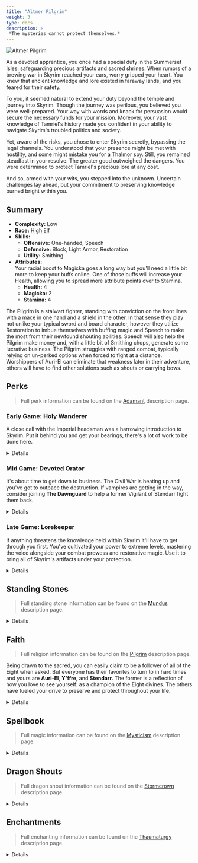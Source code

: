 ```yaml
---
title: "Altmer Pilgrim"
weight: 3
type: docs
description: >
 *The mysteries cannot protect themselves.*
---
```


![Altmer Pilgrim](/Pictures/sss/builds/altmer-pilgrim.png)

As a devoted apprentice, you once had a special duty in the Summerset Isles: safeguarding precious artifacts and sacred shrines. When rumors of a brewing war in Skyrim reached your ears, worry gripped your heart. You knew that ancient knowledge and lore existed in faraway lands, and you feared for their safety.

To you, it seemed natural to extend your duty beyond the temple and journey into Skyrim. Though the journey was perilous, you believed you were well-prepared. Your way with words and knack for persuasion would secure the necessary funds for your mission. Moreover, your vast knowledge of Tamriel's history made you confident in your ability to navigate Skyrim's troubled politics and society.

Yet, aware of the risks, you chose to enter Skyrim secretly, bypassing the legal channels. You understood that your presence might be met with hostility, and some might mistake you for a Thalmor spy. Still, you remained steadfast in your resolve. The greater good outweighed the dangers. You were determined to protect Tamriel's precious lore at any cost.

And so, armed with your wits, you stepped into the unknown. Uncertain challenges lay ahead, but your commitment to preserving knowledge burned bright within you.

## Summary

* **Complexity:** Low
* **Race:** [High Elf](## "Major Skill: Enchanting
Minor Skills: Alteration, Conjuration, Destruction, Illusion, Restoration
Highborn: Your Magicka is increased by 50 and your Magicka Regeneration is increased by 50%.")
* **Skills:**
  * **Offensive:** One-handed, Speech
  * **Defensive:** Block, Light Armor, Restoration 
  * **Utility:** Smithing
* **Attributes:**  
  Your racial boost to Magicka goes a long way but you'll need a little bit more to keep your buffs online. One of those buffs will increase your Health, allowing you to spread more attribute points over to Stamina.
  * **Health:** 4
  * **Magicka:** 2
  * **Stamina:** 4

The Pilgrim is a stalwart fighter, standing with conviction on the front lines with a mace in one hand and a shield in the other. In that sense they play not unlike your typical sword and board character, however they utilize Restoration to imbue themselves with buffing magic and Speech to make the most from their newfound shouting abilities. Speech will also help the Pilgrim make money and, with a little bit of Smithing chops, generate some lucrative business. The Pilgrim struggles with ranged combat, typically relying on un-perked options when forced to fight at a distance. Worshippers of Auri-El can eliminate that weakness later in their adventure, others will have to find other solutions such as shouts or carrying bows.

## Perks

> Full perk information can be found on the [Adamant](https://www.nexusmods.com/skyrimspecialedition/mods/30191) description page.

### Early Game: Holy Wanderer

A close call with the Imperial headsman was a harrowing introduction to Skyrim. Put it behind you and get your bearings, there's a lot of work to be done here.

<details>

#### Block

*Shields won't always save you from an incoming power attack just yet but that doesn't mean they're ineffective.*

* **Gladiator (10):** Blocking is 25% more effective.
* **Discipline (20):** Blocking with a shield reduces incoming arrow damage by 50%.

#### Light Armor

*Light armor is best for travel and your people have always excelled in it.*

* **Scout 1 (10):** Light armor is 25% more effective.
* **Agility 1 (20):** You gain 50% Stamina Regeneration while wearing a light armor chest piece.

#### One-handed

*Blunt weapons such as maces allow you to break down your enemies with less mess.*

* **Skirmisher 1 (10):** One-handed weapons do 25% more damage.
* **Armor Breaker 1 (20):** Maces reduce enemy armor rating by 150 for 10 seconds.
* **Fighter’s Stance 1 (30):** Power attacks with one-handed weapons deal 25% extra damage and have a chance to decapitate your enemies.

#### Restoration

*Novice Restoration won't offer you anything later on but for now it's a valuable lifeline.*

* **Healer 1 (10):** Restoration spells cost 25% less Magicka.
* **Recovery 1 (20):** Healing spells are 50% stronger.

#### Smithing

*Your smithing will be limited to maintaining your gear and crafting valuable jewelry.*

* **Craftsman 1 (10):** You can temper all items by one additional tier.

#### Speech

*A diplomatic touch is all you need to earn more coin in the markets.*

* **Merchant 1 (10):** You receive 25% better prices.

</details>

### Mid Game: Devoted Orator

It's about time to get down to business. The Civil War is heating up and you've got to outpace the destruction. If vampires are getting in the way, consider joining **The Dawnguard** to help a former Vigilant of Stendarr fight them back.

<details>

#### Block

*You're pretty good with a shield. Don't be afraid to hold it out in front of you while advancing*

* **Defensive Maneuvers (30):** Blocking no longer slows your movement.
* **Deflection (40):** Blocking with a shield reduces incoming magic damage by 50%.  
* **Gladiator 2 (50):** Blocking is 50% more effective.

#### Light Armor

*A second line of defense in case your shield isn't enough. And a source of stamina.*

* **Specialist 1 (30):** You receive a 25% armor bonus while wearing a light armor chest piece.
* **Unhindered (40):** Your armor weighs nothing and doesn’t slow you down while wearing a light armor chest piece.
* **Athletics 1 (40):** You move 10% faster while wearing a light armor chest piece.
* **Scout 2 (50):** Light armor is 50% more effective.
* **Agility 2 (60):** You gain 100% Stamina Regeneration while wearing a light armor chest piece.

#### One-handed

*Extra damage against staggered targets complements your first shout beautifully.*

* **Bell Ringer 1 (40):** Maces deal 25% extra damage to staggered targets. 
* **Skirmisher 2 (50):** One-handed weapons do 50% more damage.
* **Fighter’s Stance 2 (60):** Power attacks with one-handed weapons deal 50% extra damage and have a chance to decapitate your enemies.
 
#### Restoration

*It wouldn't be a Pilgrim build without the Pilgrim perks, now would it?*

* **Pilgrim 1 (30):** Divine shrines are twice as strong.
* **Divine Glory 1 (30):** Sun spells deal 25% more damage.
* **Illumination (40):** Regeneration and Attunement spells last three times as long when dual cast.
* **Healer 2 (50):** Restoration spells cost 50% less Magicka. 
* **Pilgrim 2 (60):** Divine shrines are twice as strong and you receive additional bonuses when you pray at their shrines.

#### Smithing

*Improved tempering not only gives you more oomph in your equipment, it can make your refurbished loot more valuable.*

* **Blacksmith (30):** You can temper all items by one additional tier.
* **Craftsman 2 (50):** You can temper all items by two additional tiers.

#### Speech

*Flip your loot in the markets to fund your next adventure, then rinse and repeat.*

* **Silver Tongue (20):** You are much more likely to succeed at persuasion and intimidation, and you can bribe guards to ignore crimes.
* **Bard 1 (30):** Your bard songs are twice as strong.
* **Supply and Demand 1 (30):** Merchants have extra gold.
* **Minstrel (40):** Your bard songs last three times as long.

</details>

### Late Game: Lorekeeper

If anything threatens the knowledge held within Skyrim it'll have to get through you first. You've cultivated your power to extreme levels, mastering the voice alongside your combat prowess and restorative magic. Use it to bring all of Skyrim's artifacts under your protection.

<details>

#### Block

*A passive method of staggering your opponents? An absolute treat for your mace!*

* **Blocking Expertise (60):** Blocking costs 50% less Stamina.
* **Determination (70):** Blocking with a shield has a 50% chance to stagger your attacker. 
 
#### Light Armor

*With all of these perks, Stamina should be more than plentiful.*

* **Adrenaline (60):** You sprint 20% faster and spend 50% less Stamina when sprinting while wearing a light armor chest piece.
* **Specialist 2 (70):** You receive a 50% armor bonus while wearing a light armor chest piece.
* **Endurance (80):** You spend 25% less Stamina when power attacking or drawing a bow while wearing a light armor chest piece.
* **Athletics 2 (90):** You move 20% faster when wearing three pieces of light armor.
* **Second Wind (100):** Your Stamina regenerates twice as fast when you fall below half Stamina while wearing a light armor chest piece.

#### One-handed

*Your blows will be doing serious internal damage at this point. Enemies won't withstand your attacks for long.*

* **Flourish (70):** You attack 20% faster with One-handed weapons.
* **Armor Breaker 2 (70):** Maces reduce enemy armor rating by 300 for 10 seconds.
* **Execute (80):** Power Attacks with One-handed weapons deal 50% extra damage against target who fall below half Health.
* **Bell Ringer 2 (90):** Maces deal 50% extra damage to staggered targets.
* **Onslaught (100):** Repeated power attacks against a single target with One-handed weapons deal up to double damage.
 
#### Restoration

*Duration buffs for your most-used spells and even more Health Regeneration.**

* **Repose (60):** Regeneration, Attunement, and Circle spells last twice as long.
* **Recovery 2 (70):** Healing spells are 100% stronger.
* **Divine Glory 2 (70):** Sun spells deal 50% more damage.
* **Resolve (80):** Healing spells are 50% stronger when the target falls below half Health.
* **Renewal (100):** Once per day, you fully heal yourself when your health drops below 25%.
 
#### Smithing

*Your ability to repair items would impress Eorlund Gray-Mane himself.*

* **Armorer (70):** You can temper all items by one additional tier.
* **Forgemaster (90):** You can temper all items by one additional tier.
 
#### Speech

*Go into business with favored shopkeepers and it will pay off in short time.*

* **Merchant (50):** You receive 50% better prices.
* **Bard 2 (60):** Your bard songs are twice as strong and grant an additional bonus to you and your allies.
* **Supply and Demand 2 (60):** Merchants have even more extra gold for bartering.


</details>

## Standing Stones

> Full standing stone information can be found on the [Mundus](https://www.nexusmods.com/skyrimspecialedition/mods/33411) description page.

<details>

<img align="right" width="100" src="/Pictures/sss/builds/the-warrior.webp">

#### The Warrior (Guardian)

***Warborn:*** *Your Health is increased by 50, and blocking is 25% more effective.*

Despite being a Stealth class, the Pilgrim is best served by the Warrior. A shieldbearer benefits greatly from the blocking bonus and the extra health allows you to spend your early attribute points elsewhere if necessary.

<img align="right" width="100" src="/Pictures/sss/builds/the-atronach.webp">

#### The Atronach

***Sorcerer’s Oath:*** *Your Magicka is increased by 100, and you have a 25% chance to absorb the Magicka from incoming spells. However, you cannot regenerate Magicka in combat.*

The Atronach runs counter to your racial bonus but with mace and shield in hand you won't be casting much of anything in the middle of combat. Use the extra Magicka to set up buffs, then draw your weapons and strike.

<img align="right" width="100" src="/Pictures/sss/builds/the-lady.webp">

#### The Lady

***Lady’s Grace:*** *Your Health, Magicka and Stamina Regeneration are increased by 50%, and by an additional 50% when you fall below half Health, Magicka, or Stamina.*

The Lady is a solid option for those who want to be versatile and switch from physical to magical more readily. This standing stone will boost your regeneration rates as they're needed, making sure you have enough Stamina and Magicka in the tank when you swap modes. If you grabbed Sun or Turn Undead spells to use against the undead, this stone is more useful.

</details>

## Faith

> Full religion information can be found on the [Pilgrim](https://www.nexusmods.com/skyrimspecialedition/mods/54099) description page.

Being drawn to the sacred, you can easily claim to be a follower of all of the Eight when asked. But everyone has their favorites to turn to in hard times and yours are **Auri-El**, **Y'ffre**, and **Stendarr**. The former is a reflection of how you love to see yourself: as a champion of the Eight divines. The others have fueled your drive to preserve and protect throughout your life.

<details>

#### Auriel

*Your Magicka is increased by 25/50. / Your sun spells and enchantments work on the living, Daedra, and automatons.*

The chief deity of your pantheon is never a bad way to go. Extra Magicka will let you invest more into Stamina for mace swinging. A devote follower will be able to unleash powerful Sun magic on most enemies, making up for your lack of ranged options.

#### Jephre

*You gain 10/20% more experience. / You gain an additional bonus that changes based on your bard song.*

Jephre the Singer plays to the bard within you and all 3 additional bonuses are useful here. Play the flute before applying your buffs, then the drum for a defensive buff or the lute for going on the offensive. The God of Songs and Stories will help you protect the world they've grown.

#### Stendarr

*Your Health Regeneration is increased by 25/50%. / Blocking with a shield reduces incoming magic damage by 50%.*

The God of Mercy will gladly lend his steadfastness to the devout, making you more resilient on the frontlines. Health Regeneration complements spells such as Regeneration well and the secondary benefit is perfect for the shield you're already carrying.

</details>

## Spellbook

> Full magic information can be found on the [Mysticism](https://www.nexusmods.com/skyrimspecialedition/mods/27839) description page.

<details>

<img align="right" width="100" height="100" src="/Pictures/sss/builds/skill-restoration.webp">

### Restoration

Restoration is the only school of magic truly utilized by the Pilgrim and most of it is fire-and-forget due to the fact that you'll have your hands full with your weapon and shield. Sun and Turn Undead spells are nice to have in your back pocket, especially when doing Dawnguard content, but they're not your focus.

* **Regeneration (Apprentice+):** *Restores 2 Health per second for 120 seconds.*  
  Without a hand free for active healing, you'll rely on this to provide you with substantial regeneration on the frontline.

* **Attunement (Adept+):** *Your Health is increased by 50 for 120 seconds.*  
  Essentially free Health given how long this spell lasts with your Restoration perks.

* **Circle of Strength (Adept+):** *Creates a circle on the ground that lasts for 120 seconds. Restores 10 Health per second inside the circle.*  
  Honestly any and all Circle spells are your friend here. Vitality and Strength especially allow you to stand your ground in a tough fight. 

</details>

## Dragon Shouts

> Full dragon shout information can be found on the [Stormcrown](https://www.nexusmods.com/skyrimspecialedition/mods/90659) description page.

<details>

#### Dragon Aspect<sup>DB</sup>
*Cooldown: 180/240/300 seconds*  

* **Mul:** *Increases Armor Rating by 50 for 600 seconds.*
* **Qah:** *Increases Armor Rating by 100 for 600 seconds.*
* **Diiv:** *Increases Armor Rating by 100 and Magic Resistance by 25% for 600 seconds.*

You're a pretty stalwart fighter and this shout makes you even moreso. The meditation will remove the shout cooldown completely, and *Epistolary Acumen* can bolster it further however you need.

#### Marked for Death
*Cooldown: 60/90/120 seconds*

* **Krii:** *Reduces enemy Health by 50 and Armor Rating by 50 for 30 seconds.*
* **Lun:** *Reduces enemy Health by 75 and Armor Rating by 100 for 30 seconds.*
* **Aus:** *Reduces enemy Health by 100 and Armor Rating by 150 for 30 seconds.*
* **Meditation:** *Marked for Death reduces enemy Magic Resistance by up to 25%.*
  
Your mace already strips the enemy of their armor for more damage, it only makes sense to reduce it even further.

#### Unrelenting Force
*Cooldown: 10/20/30 seconds*

* **Fus:** *Deals a 75% stagger to enemies.*
* **Ro:** *Deals a 100% stagger to enemies.*
* **Dah:** *Deals a 100% stagger and ragdolls enemies.*
* **Meditation:** *Unrelenting Force deals additional damage and breaks through wards.*

The very first shout you'll have in your arsenal and one of your best. With the *Bell Ringer* perk you'll do at least 25% extra damage to those staggered by this shout.

</details>

## Enchantments

> Full enchanting information can be found on the [Thaumaturgy](https://www.nexusmods.com/skyrimspecialedition/mods/57138) description page.

<details>

#### Weapon

* **Damage Armor:** *Reduces enemy Armor Rating by 150 for 30 seconds.*
* **Damage Weapon:** *Reduces enemy weapon damage by 25% for 30 seconds.*
* **Sun Damage:** *Deals 40 Sun damage to the undead. Targets on fire take extra damage over time.*

These may seem like boring selections but they get the job done. Your mace already lowers their armor so it makes sense to double down and get more out of each swing. Alternatively, you can help mitigate incoming damage, making it easily to block and recover. *Sun Damage* is a great offensive option as well, but only if you follow Auri-El.

#### Shield

* **Resist Magic:** *Your Magic Resistance is increased by 25%.*
* **Resist Power Attack Damage:** *You resist 50% of incoming power attack damage while blocking.*
* **Fortify Health:** *Your Health is increased by 50.*

Your shield gives you an extra enchantment slot to play around with. Use it for the coveted *Resist Magic* if you can (or *Resist Spell Damage* if you're feeling confident). In the late game you'll naturally be at Block cap for regular attacks but additional boosts are necessary for incoming power attacks. *Resist Power Attack Damage* gets you most of the way there. At lower levels, *Fortify Health* may be necessary in order to hold the line.

#### Head

* **Fortify Block:** *You block 25% more damage.*
* **Fortify Restoration Cost:** *Your Restoration spells cost 25% less.*
* **Fortify Power Attacks:** *You deal 25% more damage with power attacks.*

As you reach natural Block cap, *Fortify Block* remains useful for mitigating power attacks. *Fortify Restoration Cost* can be a lifesaver early on, allowing you to cast more spells with less Magicka investment. As you get more comfortable in the mid to late game, you can add some oomph to your power attack which land great after stripping off the enemy's armor.

#### Chest

* **Resist Magic:** *Your Magic Resistance is increased by 25%.*
* **Fortify Restoration Cost:** *Your Restoration spells cost 25% less.*
* **Fortify Power Attacks:** *You deal 25% more damage with power attacks.*

The Pilgrim is a character that hides behind their shield. Sometimes that shield will be hit with spells. Block can help with that but you'll want as much protection as you can get. Beyond that, this slot is much like the Head slot above. 

#### Gloves

* **Fortify One-handed:** *You deal 25% extra damage with One-handed weapons.*
* **Resist [Element]:** *Your [Element] Resistance is increased by 50%.*
* **Fortify Magicka:** *Your Magicka is increased by 50.*

The obvious choice is to boost your main source of damage. If you don't have enough Magicka to dual-cast your buffs for triple duration, consider Fortify Magicka to help you bridge the gap. A third option is protecting yourself from a particular element if general magic resistance isn't effective enough for you.

#### Boots

* **Fortify Stamina Regeneration:** *Your Stamina Regeneration is increased by 50%.*
* **Resist [Element]:** *Your [Element] Resistance is increased by 50%.*
* **Fortify Carry Weight:** *Your Carry Weight is increased by 50.*

None of these are must-haves so you can play around with your options. Carry Weight is always nice to have and it can help with bringing home extra loot to sell. Stamina Regeneration is probably the most useful as it will help you block and attack more readily. And more elemental resist is never a bad thing.

#### Necklace

* **Resist Magic:** *Your Magic Resistance is increased by 25%.*
* **Fortify Block:** *You block 25% more damage.*
* **Fortify Restoration Duration:** *Your Restoration spells last 50% longer.*

*Resist Magic* and *Fortify Block* are great for those looking to reach cap and you can't go wrong putting them in this slot. *Fortify Restoration Duration* is another option if you truly want to set and forget your buffs. 

#### Ring

* **Fortify One-handed:** *You deal 25% extra damage with One-handed weapons.*
* **Resist [Element]:** *Your [Element] Resistance is increased by 50%.*
* **Fortify Restoration Duration:** *Your Restoration spells last 50% longer.*

Another place to boost your main source of damage. Ideally you have 75% Magic Resistance from your other slots. If so, you can boost an elemental resistance. If not, consider *Resist Magic* here as well. If for whatever reason you don't have either enchantment, boosting your buff durations even longer is always an option.

</details>